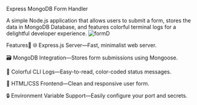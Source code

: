Express MongoDB Form Handler

A simple Node.js application that allows users to submit a form, stores the data in MongoDB Database, and features colorful terminal logs for a delightful developer experience.
![formD](https://github.com/user-attachments/assets/34a4e37f-2f0d-484c-9731-f970900785a4)

Features🚀
🌐 Express.js Server—Fast, minimalist web server.

🗃️ MongoDB Integration—Stores form submissions using Mongoose.

🎨 Colorful CLI Logs—Easy-to-read, color-coded status messages.

📝 HTML/CSS Frontend—Clean and responsive user form.

🔒 Environment Variable Support—Easily configure your port and secrets.
